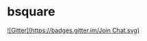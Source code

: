 # bsquare
[![Gitter](https://badges.gitter.im/Join Chat.svg)](https://gitter.im/nedzen/bsquare?utm_source=badge&utm_medium=badge&utm_campaign=pr-badge&utm_content=badge)
